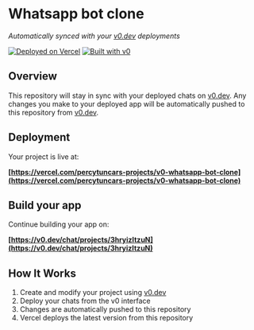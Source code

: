 # Whatsapp bot clone

*Automatically synced with your [v0.dev](https://v0.dev) deployments*

[![Deployed on Vercel](https://img.shields.io/badge/Deployed%20on-Vercel-black?style=for-the-badge&logo=vercel)](https://vercel.com/percytuncars-projects/v0-whatsapp-bot-clone)
[![Built with v0](https://img.shields.io/badge/Built%20with-v0.dev-black?style=for-the-badge)](https://v0.dev/chat/projects/3hryizItzuN)

## Overview

This repository will stay in sync with your deployed chats on [v0.dev](https://v0.dev).
Any changes you make to your deployed app will be automatically pushed to this repository from [v0.dev](https://v0.dev).

## Deployment

Your project is live at:

**[https://vercel.com/percytuncars-projects/v0-whatsapp-bot-clone](https://vercel.com/percytuncars-projects/v0-whatsapp-bot-clone)**

## Build your app

Continue building your app on:

**[https://v0.dev/chat/projects/3hryizItzuN](https://v0.dev/chat/projects/3hryizItzuN)**

## How It Works

1. Create and modify your project using [v0.dev](https://v0.dev)
2. Deploy your chats from the v0 interface
3. Changes are automatically pushed to this repository
4. Vercel deploys the latest version from this repository